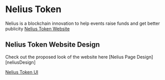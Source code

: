 # Nelius Token
Nelius is a blockchain innovation to help events raise funds and get better publicity
[Nelius Token Website](https://neliustoken.vercel.app/)

## Nelius Token Website Design
Check out the proposed look of the website here [Nelius Page Design][neliusDesign]

[Nelius Token UI](https://www.figma.com/design/wRWWohY0ffbOoe0gt8tb4w/Nelius?t=yKvf23oLntvWOdRj-0)
